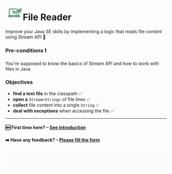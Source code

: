 # <img src="https://raw.githubusercontent.com/bobocode-projects/resources/master/image/logo_transparent_background.png" height=50/>File Reader
Improve your Java SE skills by implementing a logic that reads file content using Stream API 💪
 
### Pre-conditions ❗
You're supposed to know the basics of Stream API and how to work with files in Java 

### Objectives
* **find a text file** in the classpath ✅
* **open a** `Stream<String>` of file lines ✅
* **collect** file content into a single `String` ✅
* **deal with exceptions** when accessing the file ✅

---
#### 🆕 First time here? – [See Introduction](https://github.com/bobocode-projects/java-fundamentals-exercises/tree/main/0-0-intro#introduction)
#### ➡️ Have any feedback? – [Please fill the form ](https://forms.gle/MAfCxL1JLfY76ki9A)

##
<div align="center"><img src="https://raw.githubusercontent.com/bobocode-projects/resources/master/animation/GitHub%20Star_3.gif" height=50/></div>